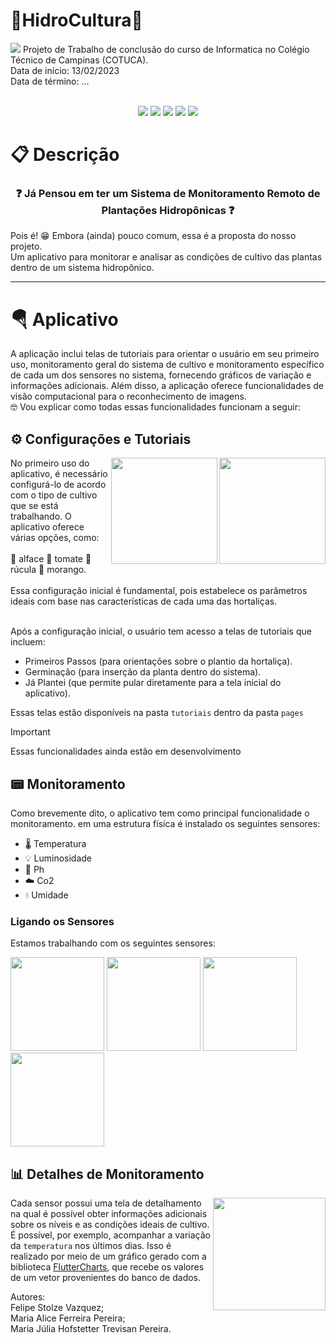 # 🍓HidroCultura🍓
<img src="https://gcdnb.pbrd.co/images/w1m8YPmyRYCm.png?o=1">
Projeto de Trabalho de conclusão do curso de  Informatica no Colégio Técnico de Campinas (COTUCA).  
<br/>
Data de início: 13/02/2023 <br/>
Data de término: ...
 <br/>
  <br/>
<p align="center">
<img loading="status" src="https://img.shields.io/badge/Status-Desenvolvimento-FFC048"/>
<img loading="lastcommit" src="https://img.shields.io/github/last-commit/m7julia/Hidrocultura?color=%2384BC72"/>
<img loading="languages" src="https://img.shields.io/github/languages/count/m7julia/Hidrocultura?color=%23607848"/>
<img loading="languages" src="https://img.shields.io/github/languages/top/m7julia/Hidrocultura?color=%23CA4210"/>
<img loading="languages" src="https://img.shields.io/github/stars/m7julia/Hidrocultura?color=%23DA653A"/>
</p>

# 📋 Descrição

<h3 align="center"> 
❓ Já Pensou em ter um Sistema de Monitoramento Remoto de Plantações Hidropônicas ❓
</h3>
<p>
  Pois é! 😁 Embora (ainda) pouco comum, essa é a proposta do nosso projeto. <br/>
  Um aplicativo para monitorar e analisar as condições de cultivo das plantas dentro de um sistema hidropônico. <br/>
</p>

---

 # 🪂 Aplicativo
 
<p>A aplicação inclui telas de tutoriais para orientar o usuário em seu primeiro uso, monitoramento geral do sistema de cultivo e monitoramento específico de cada um dos sensores no sistema, fornecendo gráficos de variação e informações adicionais. Além disso, a aplicação oferece funcionalidades de visão computacional para o reconhecimento de imagens. <br/>
 🤓 Vou explicar como todas essas funcionalidades funcionam a seguir:</p>
<h2>
  ⚙ Configurações e Tutoriais 
</h2>
<div>
 <img src="https://i.imgur.com/1cA3UQY.png"  align="right" width="170"> <img src="https://i.imgur.com/KbfR5nw.png" align="right" width="170"> 
 <p>
No primeiro uso do aplicativo, é necessário configurá-lo de acordo com o tipo de cultivo que se está trabalhando. O aplicativo oferece várias opções, como: <br/> <br/>
 🥬 alface 🍅 tomate 🌿 rúcula  🍓 morango. <br/> <br/>
Essa configuração inicial é fundamental, pois estabelece os parâmetros ideais com base nas características de cada uma das hortaliças.<br/>

<br/>

Após a configuração inicial, o usuário tem acesso a telas de tutoriais que incluem:

* Primeiros Passos (para orientações sobre o plantio da hortaliça).
* Germinação (para inserção da planta dentro do sistema).
* Já Plantei (que permite pular diretamente para a tela inicial do aplicativo).
</p>
</div>

Essas telas estão disponíveis na pasta `tutoriais` dentro da pasta `pages`

> [!IMPORTANT]
> Essas funcionalidades ainda estão em desenvolvimento

<h2>
  📟 Monitoramento
</h2>

Como brevemente dito, o aplicativo tem como principal funcionalidade o monitoramento.
em uma estrutura física é instalado os seguintes sensores:

- 🌡️ Temperatura
- 💡 Luminosidade 
- 🧪 Ph 
- ☁️ Co2 
- 💧 Umidade 

<h3>Ligando os Sensores </h3> 

Estamos trabalhando com os seguintes sensores:
<div>
<img src="https://i.imgur.com/k7Ymf2U.png" width="150px">
<img src="https://i.imgur.com/YG9HHCv.png" width="150px">
<img src="https://i.imgur.com/sHEVmJw.png" width="150px">
<img src="https://i.imgur.com/oaRJ01M.png" width="150px">
</div>

<h2>
  📊 Detalhes de Monitoramento
</h2>
<div>

 <img src="https://i.imgur.com/PTSvSLy.jpg" align="right" width="180"> 
 
Cada sensor possui uma tela de detalhamento na qual é possível obter informações adicionais sobre os níveis e as condições ideais de cultivo. É possível, por exemplo, acompanhar a variação da `temperatura` nos últimos dias. Isso é realizado por meio de um gráfico gerado com a biblioteca  [FlutterCharts](https://pub.dev/packages/syncfusion_flutter_charts#flutter-charts-library), que recebe os valores de um vetor provenientes do banco de dados.


</div>

Autores:  <br/>
Felipe Stolze Vazquez;  <br/>
Maria Alice Ferreira Pereira;  <br/>
Maria Júlia Hofstetter Trevisan Pereira.


